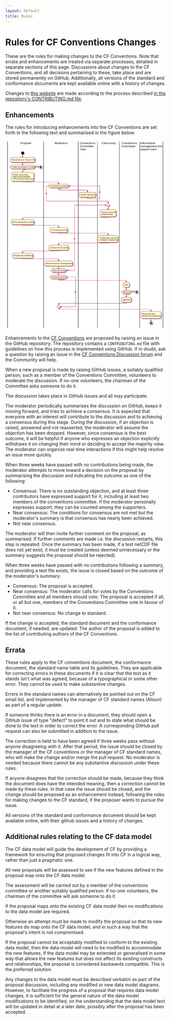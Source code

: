 ```yaml
---
layout: default
title: Rules
---
```

<!-- 
TODO:
https://github.com/cf-convention/cf-convention.github.io/issues/102#issuecomment-641318312:
- Decrease size of diagram
- Update diagram to include data model updates

https://github.com/cf-convention/cf-convention.github.io/issues/102#issuecomment-641346514:
- Switch labels
-->
# Rules for CF Conventions Changes
These are the rules for making changes to the CF Conventions. Note that errata and enhancements are treated via separate processes, detailed in separate sections of this page.
Discussions about changes to the CF Conventions, and all decisions pertaining to these, take place and are stored permanently on GitHub.
Additionally, all versions of the standard and conformance documents are kept available online with a history of changes.

Changes to [this website](https://github.com/cf-convention/cf-convention.github.io) are made according to the process described [in the repository's CONTRIBUTING.md file](https://github.com/cf-convention/cf-convention.github.io/blob/master/CONTRIBUTING.md).

## Enhancements
The rules for introducing enhancements into the CF Conventions are set forth in the following text and summarised in the figure below.

![Figure detailing change process, derived from cf-change-process.plantuml](Data/media/images/cf-change-process.svg)

Enhancements to the [CF Conventions](https://github.com/cf-convention/cf-conventions) are proposed by raising an issue in the GitHub repository.
The repository contains a `CONTRIBUTING.md` file with guidelines on how this process is implemented using GitHub.
If in doubt, ask a question by raising an issue in the [CF Conventions Discussion forum](https://github.com/cf-convention/discuss) and the Community will help.

When a new proposal is made by raising GitHub issues, a suitably qualified person, such as a member of the Conventions Committee, volunteers to moderate the discussion.
If no-one volunteers, the chairman of the Committee asks someone to do it.

The discussion takes place in GitHub issues and all may participate.

The moderator periodically summarises the discussion on GitHub, keeps it moving forward, and tries to achieve a consensus.
It is expected that everyone with an interest will contribute to the discussion and to achieving a consensus during this stage.
During the discussion, if an objection is raised, answered and not reasserted, the moderator will assume the objection has been dropped.
However, since consensus is the best outcome, it will be helpful if anyone who expresses an objection explicitly withdraws it on changing their mind or deciding to accept the majority view.
The moderator can organize real-time interactions if this might help resolve an issue more quickly.

When three weeks have passed with no contributions being made, the moderator attempts to move toward a decision on the proposal by summarising the discussion and indicating the outcome as one of the following:

- Consensus: There is no outstanding objection, and at least three contributors have expressed support for it, including at least two members of the conventions committee.
If the moderator personally expresses support, they can be counted among the supporters.
- Near consensus: The conditions for consensus are not met but the moderator's summary is that consensus has nearly been achieved.
- Not near consensus.

The moderator will then invite further comment on the proposal, as summarised.
If further comments are made i.e. the discussion restarts, this step is repeated.
Once the summary has been made, if a test netCDF file does not yet exist, it must be created (unless deemed unnecessary or the summary suggests the proposal should be rejected).

When three weeks have passed with no contributions following a summary, and providing a test file exists, the issue is closed based on the outcome of the moderator's summary:
- Consensus: The proposal is accepted.
- Near consensus: The moderator calls for votes by the Conventions Committee and all members should vote.
The proposal is accepted if all, or all but one, members of the Conventions Committee vote in favour of it.
- Not near consensus: No change to standard.

If the change is accepted, the standard document and the conformance document, if needed, are updated.
The author of the proposal is added to the list of contributing authors of the CF Conventions.

## Errata
These rules apply to the CF conventions document, the conformance document, the standard name table and its guidelines.
They are applicable for correcting errors in these documents if it is clear that the text as it stands isn't what was agreed, because of a typographical or some other error.
They cannot be used to make substantive changes.

Errors in the standard names can alternatively be pointed out on the CF email list, and implemented by the manager of CF standard names (Alison) as part of a regular update.

If someone thinks there is an error in a document, they should open a GitHub issue of type "defect" to point it out and to state what should be done to the text in order to correct the error.
A corresponding GitHub pull request can also be submitted in addition to the issue.

The correction is held to have been agreed if three weeks pass without anyone disagreeing with it.
After that period, the issue should be closed by the manager of the CF conventions or the manager of CF standard names, who will make the change and/or merge the pull request.
No moderator is needed because there cannot be any substantive discussion under these rules.

If anyone disagrees that the correction should be made, because they think the document does have the intended meaning, then a correction cannot be made by these rules.
In that case the issue should be closed, and the change should be proposed as an enhancement instead, following the rules for making changes to the CF standard, if the proposer wants to pursue the issue.

All versions of the standard and conformance document should be kept available online, with their github issues and a history of changes.

## Additional rules relating to the CF data model

The CF data model will guide the development of CF by providing a framework for ensuring that proposed changes fit into CF in a logical way, rather than just a pragmatic one.

All new proposals will be assessed to see if the new features defined in the proposal map onto the CF data model.

The assessment will be carried out by a member of the conventions  committee or another suitably qualified person. If no-one  volunteers, the chairman of the committee will ask someone to do it.

If the proposal maps onto the existing CF data model then no  modifications to the data model are required.

Otherwise an attempt must be made to modify the proposal so that its  new features do map onto the CF data model, and in such a way that  the proposal's intent is not compromised.

If the proposal cannot be acceptably modified to conform to the existing data model, then the data model will need to be modified to  accommodate the new features. If the data model may be extended or generalised in some way that allows the new features but does not affect its existing constructs and relationships, the proposal is considered backwards compatible. This is the preferred solution.

Any changes to the data model must be described verbatim as part of the proposal discussion, including any modified or new data model diagrams. However, to facilitate the progress of a proposal that requires data model changes, it is sufficient for the general nature of the data model modifications to be identified, on the understanding that the data model text will be updated in detail at a later date, possibly after the proposal has been accepted.
